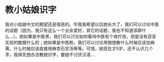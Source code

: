 # 教小姑娘识字  

我对小姑娘中文的期望还是很高的。毕竟我希望以后她长大了，我们可以讨论中医的话题（因为，我只有这么一个业余爱好，其它的话题，我也不知道该聊什么...）。她如果是中医黑，我们可以讨论如何看待中医有个体疗效，但是没有双盲实验的数据什么的；她如果是中医粉，我们可以讨论用银翘散什么时候应该加麻黄，什么时候应该直接用麻杏石甘汤等等。可惜，她现在才5岁，还不认识几个字。我得先想办法教她识字，要她不讨厌汉语....  



